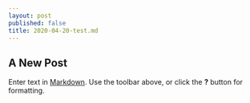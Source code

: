```yaml
---
layout: post
published: false
title: 2020-04-20-test.md
---
```

## A New Post

Enter text in [Markdown](http://daringfireball.net/projects/markdown/). Use the toolbar above, or click the **?** button for formatting.
